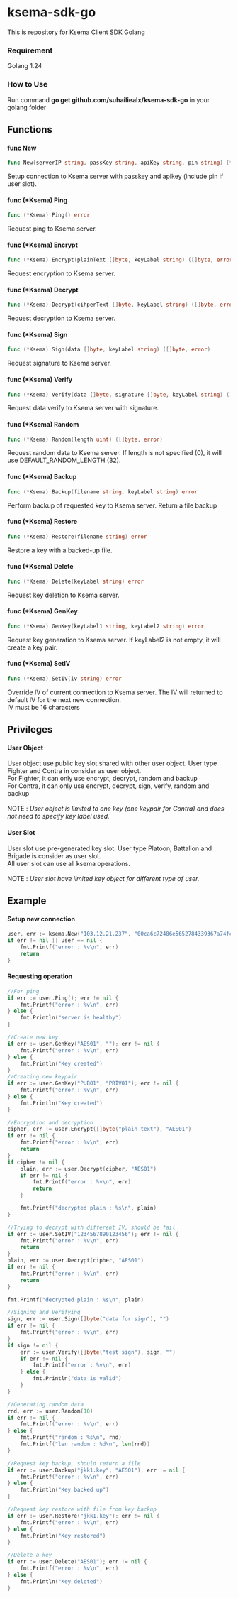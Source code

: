 # ksema-sdk-go

This is repository for Ksema Client SDK Golang

### Requirement
Golang 1.24

### How to Use
Run command <b>go get github.com/suhailiealx/ksema-sdk-go</b> in your golang folder

## Functions
#### func New
```go
func New(serverIP string, passKey string, apiKey string, pin string) (*Ksema, error)
```
Setup connection to Ksema server with passkey and apikey (include pin if user slot).

#### func (*Ksema) Ping
```go
func (*Ksema) Ping() error
```
Request ping to Ksema server.

#### func (*Ksema) Encrypt
```go
func (*Ksema) Encrypt(plainText []byte, keyLabel string) ([]byte, error)
```
Request encryption to Ksema server.

#### func (*Ksema) Decrypt
```go
func (*Ksema) Decrypt(cihperText []byte, keyLabel string) ([]byte, error)
```
Request decryption to Ksema server.

#### func (*Ksema) Sign
```go
func (*Ksema) Sign(data []byte, keyLabel string) ([]byte, error)
```
Request signature to Ksema server.

#### func (*Ksema) Verify
```go
func (*Ksema) Verify(data []byte, signature []byte, keyLabel string) ([]byte, error)
```
Request data verify to Ksema server with signature.

#### func (*Ksema) Random
```go
func (*Ksema) Random(length uint) ([]byte, error)
```
Request random data to Ksema server. If length is not specified (0), it will use DEFAULT_RANDOM_LENGTH (32).

#### func (*Ksema) Backup
```go
func (*Ksema) Backup(filename string, keyLabel string) error
```
Perform backup of requested key to Ksema server.
Return a file backup

#### func (*Ksema) Restore
```go
func (*Ksema) Restore(filename string) error
```
Restore a key with a backed-up file.

#### func (*Ksema) Delete
```go
func (*Ksema) Delete(keyLabel string) error
```
Request key deletion to Ksema server.

#### func (*Ksema) GenKey
```go
func (*Ksema) GenKey(keyLabel1 string, keyLabel2 string) error
```
Request key generation to Ksema server. If keyLabel2 is not empty, it will create a key pair.

#### func (*Ksema) SetIV
```go
func (*Ksema) SetIV(iv string) error
```
Override IV of current connection to Ksema server.
The IV will returned to default IV for the next new connection.
<br>IV must be 16 characters

## Privileges
#### User Object
User object use public key slot shared with other user object. User type Fighter and Contra in consider as user object.<br>
For Fighter, it can only use encrypt, decrypt, random and backup<br>
For Contra, it can only use encrypt, decrypt, sign, verify, random and backup<br><br>
NOTE : *User object is limited to one key (one keypair for Contra) and does not need to specify key label used.*

#### User Slot
User slot use pre-generated key slot. User type Platoon, Battalion and Brigade is consider as user slot.<br>
All user slot can use all ksema operations.<br><br>
NOTE : *User slot have limited key object for different type of user.*

## Example
#### Setup new connection
```go
user, err := ksema.New("103.12.21.237", "00ca6c72486e5652784339367a74fcbcd86668f21a8ac2a07c5c36ba", "ba3030303030303032354c2ff2b074bd39636464633435323830313863653336", "12345678")
if err != nil || user == nil {
	fmt.Printf("error : %v\n", err)
	return
}
```

#### Requesting operation
```go
//For ping
if err := user.Ping(); err != nil {
    fmt.Printf("error : %v\n", err)
} else {
    fmt.Println("server is healthy")
}
```
```go
//Create new key
if err := user.GenKey("AES01", ""); err != nil {
    fmt.Printf("error : %v\n", err)
} else {
    fmt.Println("Key created")
}
//Creating new keypair
if err := user.GenKey("PUB01", "PRIV01"); err != nil {
    fmt.Printf("error : %v\n", err)
} else {
    fmt.Println("Key created")
}
```
```go
//Encryption and decryption
cipher, err := user.Encrypt([]byte("plain text"), "AES01")
if err != nil {
    fmt.Printf("error : %v\n", err)
    return
}
if cipher != nil {
    plain, err := user.Decrypt(cipher, "AES01")
    if err != nil {
        fmt.Printf("error : %v\n", err)
        return
    }

    fmt.Printf("decrypted plain : %s\n", plain)
}
```
```go
//Trying to decrypt with different IV, should be fail
if err := user.SetIV("1234567890123456"); err != nil {
    fmt.Printf("error : %v\n", err)
    return
}
plain, err := user.Decrypt(cipher, "AES01")
if err != nil {
    fmt.Printf("error : %v\n", err)
    return
}

fmt.Printf("decrypted plain : %s\n", plain)
```
```go
//Signing and Verifying
sign, err := user.Sign([]byte("data for sign"), "")
if err != nil {
    fmt.Printf("error : %v\n", err)
}
if sign != nil {
    err := user.Verify([]byte("test sign"), sign, "")
    if err != nil {
        fmt.Printf("error : %v\n", err)
    } else {
        fmt.Println("data is valid")
    }
}
```
```go
//Generating random data
rnd, err := user.Random(10)
if err != nil {
    fmt.Printf("error : %v\n", err)
} else {
    fmt.Printf("random : %s\n", rnd)
    fmt.Printf("len random : %d\n", len(rnd))
}
```
```go
//Request key backup, should return a file
if err := user.Backup("jkk1.key", "AES01"); err != nil {
    fmt.Printf("error : %v\n", err)
} else {
    fmt.Println("Key backed up")
}

//Request key restore with file from key backup
if err := user.Restore("jkk1.key"); err != nil {
    fmt.Printf("error : %v\n", err)
} else {
    fmt.Println("Key restored")
}
```
```go
//Delete a key
if err := user.Delete("AES01"); err != nil {
    fmt.Printf("error : %v\n", err)
} else {
    fmt.Println("Key deleted")
}
```